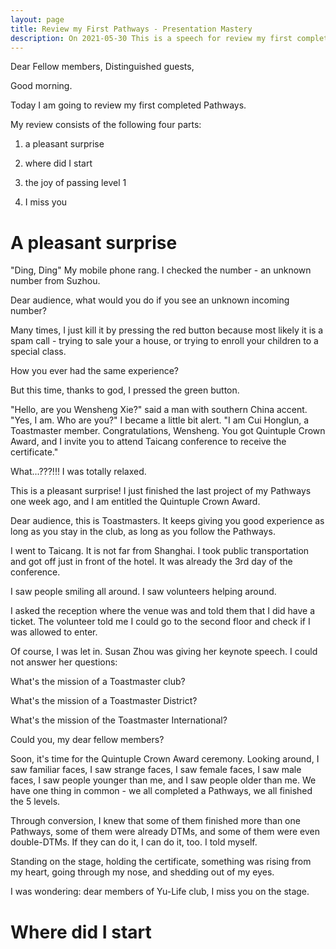 ```yaml
---
layout: page
title: Review my First Pathways - Presentation Mastery
description: On 2021-05-30 This is a speech for review my first completed Pathways.
---
```



Dear Fellow members,
Distinguished guests,

Good morning.

Today I am going to review my first completed Pathways.

My review consists of the following four parts:

1. a pleasant surprise

2. where did I start

3. the joy of passing level 1

4. I miss you

# A pleasant surprise

"Ding, Ding"
My mobile phone rang. I checked the number - an unknown number from Suzhou.

Dear audience, what would you do if you see an unknown incoming number?

Many times, I just kill it by pressing the red button because most likely
it is a spam call - trying to sale your a house, or trying to enroll your
children to a special class.

How you ever had the same experience?

But this time, thanks to god, I pressed the green button.

"Hello, are you Wensheng Xie?" said a man with southern China accent.
"Yes, I am. Who are you?" I became a little bit alert.
"I am Cui Honglun, a Toastmaster member. Congratulations, Wensheng. You
 got Quintuple Crown Award, and I invite you to attend Taicang conference
to receive the certificate."

What...???!!! I was totally relaxed.

This is a pleasant surprise! I just finished the last project of my Pathways
one week ago, and I am entitled the Quintuple Crown Award.

Dear audience, this is Toastmasters. It keeps giving you good experience
as long as you stay in the club, as long as you follow the Pathways.

I went to Taicang. It is not far from Shanghai. I took public transportation
and got off just in front of the hotel. It was already the 3rd day of the
conference.

I saw people smiling all around. I saw volunteers helping around.

I asked the reception where the venue was and told them that I did have a
ticket. The volunteer told me I could go to the second floor and check if
I was allowed to enter.

Of course, I was let in. Susan Zhou was giving her keynote speech. I could
not answer her questions:

What's the mission of a Toastmaster club?

What's the mission of a Toastmaster District?

What's the mission of the Toastmaster International?


Could you, my dear fellow members?

Soon, it's time for the Quintuple Crown Award ceremony. Looking around, I
saw familiar faces, I saw strange faces, I saw female faces, I saw male faces,
I saw people younger than me, and I saw people older than me. We have one
thing in common - we all completed a Pathways, we all finished the 5 levels.

Through conversion, I knew that some of them finished more than one Pathways,
some of them were already DTMs, and some of them were even double-DTMs. If
they can do it, I can do it, too. I told myself.

Standing on the stage, holding the certificate, something was rising from
my heart, going through my nose, and shedding out of my eyes.

I was wondering:
dear members of Yu-Life club, I miss you on the stage.

# Where did I start